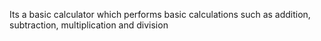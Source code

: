 Its a basic calculator which performs basic calculations such as addition, subtraction, multiplication and division
